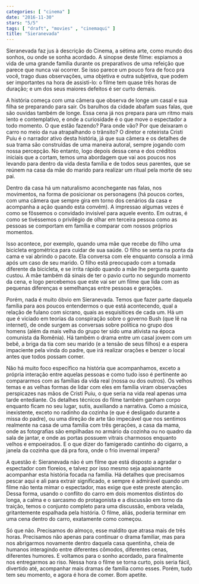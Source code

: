 ```yaml
---
categories: [ "cinema" ]
date: "2016-11-30"
stars: "5/5"
tags: [ "draft", "movies" , "cinemaqui" ]
title: "Sieranevada"
---
```

Sieranevada faz jus à descrição do Cinema, a sétima arte, como mundo
dos sonhos, ou onde se sonha acordado. A sinopse deste filme: espiamos
a vida de uma grande família durante os preparativos de uma refeição
que parece que nunca vai ocorrer. Se isso parece um pouco fora de foco
pra você, trago duas observações, uma objetiva e outra subjetiva,
que podem ser importantes na hora de assisti-lo: o filme tem quase três
horas de duração; e um dos seus maiores defeitos é ser curto demais.

A história começa com uma câmera que observa de longe um casal e sua
filha se preparando para sair. Os barulhos da cidade abafam suas falas,
que são ouvidas também de longe. Essa cena já nos prepara para um
ritmo mais lento e contemplativo, e onde a curiosidade é o que move
o espectador a todo momento. O que estão fazendo? Para onde vão? Por
que deixaram o carro no meio da rua atrapalhando o trânsito? O diretor
e roteirista Cristi Puiu é o narrador ativo desta história, já que
sua câmera e os detalhes de sua trama são construídas de uma maneira
autoral, sempre jogando com nossa percepção. No entanto, logo depois
dessa cena e dos créditos iniciais que a cortam, temos uma abordagem
que vai aos poucos nos levando para dentro da vida desta família e
de todos seus parentes, que se reúnem na casa da mãe do marido para
realizar um ritual pela morte de seu pai.

Dentro da casa há um naturalismo aconchegante nas falas, nos movimentos,
na forma de posicionar os personagens (há poucos cortes, com uma
câmera que sempre gira em torno dos cenários da casa e acompanha
a ação quando esta convém). A impressao algumas vezes é como se
fôssemos o convidado invisível para aquele evento. Em outras, é como
se tivéssemos o privilégio de olhar em terceira pessoa como as pessoas
se comportam em família e comparar com nossos próprios momentos.

Isso acontece, por exemplo, quando uma mãe que recebe do filho uma
bicicleta ergométrica para cuidar de sua saúde. O filho se senta na
ponta da cama e vai abrindo o pacote. Ela conversa com ele enquanto
consola a irmã após um caso de seu marido. O filho está preocupado
com a tomada diferente da bicicleta, e se irrita rápido quando a mãe
lhe pergunta quanto custou. A mãe também dá sinais de ter o pavio
curto no segundo momento da cena, e logo percebemos que este vai ser um
filme que lida com as pequenas diferenças e semelhanças entre pessoas
e gerações.

Porém, nada é muito óbvio em Sieranevada. Temos que fazer parte
daquela família para aos poucos entendermos o que está acontecendo,
qual a relação de fulano com sicrano, quais as esquisitices de cada
um. Há um que é viciado em teorias da conspiração sobre o governo Bush
(que lê na internet), de onde surgem as conversas sobre política no
grupo dos homens (além da mais velha do grupo ter sido uma ativista na
época comunista da Romênia). Há também o drama entre um casal jovem
com um bebê, a briga da tia com seu marido (e a tensão de seus filhos)
e a espera impaciente pela vinda do padre, que irá realizar orações
e benzer o local antes que todos possam comer.

Não há muito foco específico na história que acompanhamos, exceto a
própria interação entre aquelas pessoas e como tudo isso é pertinente
ao compararmos com as famílias da vida real (nossa ou dos outros). Os
velhos temas e as velhas formas de lidar com eles em família viram
observações perspicazes nas mãos de Cristi Puiu, o que seria na
vida real apenas uma tarde entediante. Os detalhes técnicos do filme
também ganham corpo enquanto ficam no seu lugar, sutis, auxiliando a
narrativa. Como a música, inexistente, exceto no radinho da cozinha
(e que é desligado durante a missa do padre), ou uma direção de arte
tão impecável que nos sentimos realmente na casa de uma família com
três gerações, a casa da mama, onde as fotografias são empilhadas
no armário da cozinha ou no quadro da sala de jantar, e onde as portas
possuem vitrais charmosos enquanto velhos e empoeirados. E o que dizer
do famigerado cantinho do cigarro, a janela da cozinha que dá pra fora,
onde o frio invernal impera?

A questão é: Sieranevada não é um filme que está disposto a agradar
o espectador com floreios, e talvez por isso mesmo seja apaixonante
acompanhar esta história focada na família. Há detalhes que precisamos
pescar aqui e ali para extrair significado, e sempre é admirável
quando um filme não tenta mimar o espectador, mas exige que este preste
atenção. Dessa forma, usando o conflito do carro em dois momentos
distintos do longa, a calma e o sarcasmo do protagonista e a discussão
em torno da traição, temos o conjunto completo para uma discussão,
embora velada, gritantemente espalhada pela história. O filme, aliás,
poderia terminar em uma cena dentro do carro, exatamente como começou.

Só que não. Precisamos do almoço, esse maldito que atrasa mais de
três horas. Precisamos não apenas para continuar o drama familiar,
mas para nos abrigarmos novamente dentro daquela casa quentinha, cheia
de humanos interagindo entre diferentes cômodos, diferentes cenas,
diferentes humores. E voltamos para o sonho acordado, para finalmente nos
entregarmos ao riso. Nessa hora o filme se torna curto, pois seria fácil,
divertido até, acompanhar mais dramas de família como esses. Porém,
tudo tem seu momento, e agora é hora de comer. Bom apetite.
